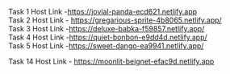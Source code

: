 Task 1 Host Link -https://jovial-panda-ecd621.netlify.app
<br>
Task 2 Host Link - https://gregarious-sprite-4b8065.netlify.app/
<br>
Task 3 Host Link -https://deluxe-babka-f59857.netlify.app/
<br>
Task 4 Host Link -https://quiet-bonbon-e9dd4d.netlify.app/
<br>
Task 5 Host Link -https://sweet-dango-ea9941.netlify.app/

Task 14 Host Link - https://moonlit-beignet-efac9d.netlify.app
<br>



